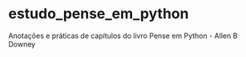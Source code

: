 # estudo_pense_em_python
Anotações e práticas de capítulos do livro Pense em Python - Allen B Downey
